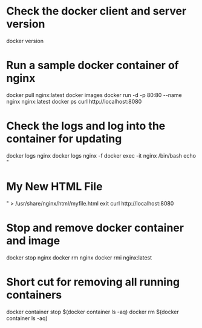 # Check the docker client and server version
docker version

# Run a sample docker container of nginx
docker pull nginx:latest
docker images
docker run -d -p 80:80 --name nginx nginx:latest
docker ps
curl http://localhost:8080

# Check the logs and log into the container for updating
docker logs nginx
docker logs nginx -f
docker exec -it nginx /bin/bash
echo "<h1> My New HTML File </h1>" > /usr/share/nginx/html/myfile.html
exit
curl http://localhost:8080

# Stop and remove docker container and image
docker stop nginx
docker rm nginx
docker rmi nginx:latest

# Short cut for removing all running containers
docker container stop $(docker container ls -aq)
docker rm $(docker container ls -aq)    
